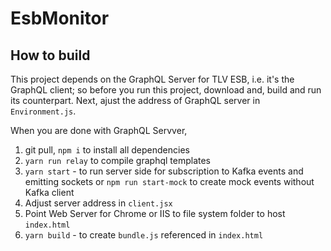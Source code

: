 # EsbMonitor

## How to build

This project depends on the GraphQL Server for TLV ESB, i.e. it's the GraphQL client; so before you run this project, download and, build and run its counterpart. Next, ajust the address of GraphQL server in <code>Environment.js</code>.

When you are done with GraphQL Servver,
1. git pull, <code>npm i</code> to install all dependencies
2. <code>yarn run relay</code> to compile graphql templates
2. <code>yarn start</code> - to run server side for subscription to Kafka events and emitting sockets or <code>npm run start-mock</code> to create mock events without Kafka client
3. Adjust server address in <code>client.jsx</code>
4. Point Web Server for Chrome or IIS to file system folder to host <code>index.html</code>
5. <code>yarn build</code> - to create <code>bundle.js</code> referenced in <code>index.html</code>
